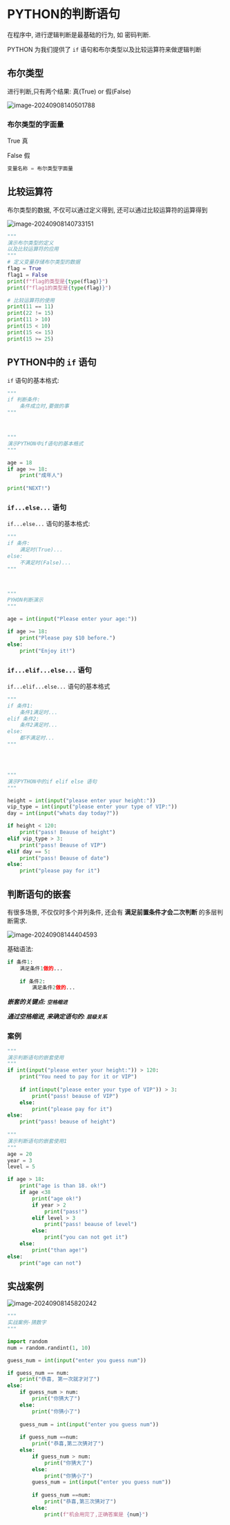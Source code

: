 # PYTHON的判断语句

在程序中, 进行逻辑判断是最基础的行为, 如 密码判断.

PYTHON 为我们提供了 `if` 语句和布尔类型以及比较运算符来做逻辑判断

## 布尔类型

进行判断,只有两个结果: 真(True) or 假(False)

![image-20240908140501788](assets\image-20240908140501788.png)

### 布尔类型的字面量

True	真

False       假

```python
变量名称 = 布尔类型字面量
```

## 比较运算符

布尔类型的数据, 不仅可以通过定义得到, 还可以通过比较运算符的运算得到

![image-20240908140733151](assets\image-20240908140733151.png)

```python
"""
演示布尔类型的定义
以及比较运算符的应用
"""
# 定义变量存储布尔类型的数据
flag = True
flag1 = False
print(f"flag的类型是{type(flag)}")
print(f"flag1的类型是{type(flag)}")

# 比较运算符的使用
print(11 == 11)
print(22 != 15)
print(11 > 10)
print(15 < 10)
print(15 <= 15)
print(15 >= 25)
```

## PYTHON中的 `if` 语句

`if` 语句的基本格式:

```python
"""
if 判断条件:
    条件成立时,要做的事
"""



"""
演示PYTHON中if语句的基本格式
"""

age = 18
if age >= 18:
    print("成年人")
    
print("NEXT!")
```

### `if...else...` 语句

`if...else...` 语句的基本格式:

```python
"""
if 条件:
    满足时(True)...
else:
    不满足时(False)...
"""



"""
PYHON判断演示
"""

age = int(input("Please enter your age:"))

if age >= 18:
    print("Please pay $10 before.")
else:
    print("Enjoy it!")
```

### `if...elif...else...` 语句

`if...elif...else...` 语句的基本格式

```python
"""
if 条件1:
	条件1满足时...
elif 条件2:
	条件2满足时...
else:
	都不满足时...
"""




"""
演示PYTHON中的if elif else 语句
"""

height = int(input("please enter your height:"))
vip_type = int(input("please enter your type of VIP:"))
day = int(input("whats day today?"))

if height < 120:
    print("pass! Beause of height")
elif vip_type > 3:
    print("pass! Beause of VIP")
elif day == 5:
    print("pass! Beause of date")
else:
    print("please pay for it")
```

## 判断语句的嵌套

有很多场景, 不仅仅时多个并列条件, 还会有 **满足前置条件才会二次判断** 的多层判断需求.

![image-20240908144404593](assets\image-20240908144404593.png)

基础语法:

```python
if 条件1:
    满足条件1做的...
    
    if 条件2:
        满足条件2做的...
```

***嵌套的关键点: `空格缩进`***

***通过空格缩进, 来确定语句的: `层级关系`***

### 案例

```python
"""
演示判断语句的嵌套使用
"""
if int(input("please enter your height:")) > 120:
    print("You need to pay for it or VIP")
    
    if int(input("please enter your type of VIP")) > 3:
        print("pass! beause of VIP")
    else:
        print("please pay for it")
else:
    print("pass! beause of height")    
      
"""
演示判断语句的嵌套使用1
"""    
age = 20
year = 3
level = 5

if age > 18:
    print("age is than 18. ok!")
    if age <38
    	print("age ok!")
    	if year > 2
        	print("pass!")
        elif level > 3
        	print("pass! beause of level")
        else:
            print("you can not get it")
    else:
    	print("than age!")
else:
	print("age can not")        

```

## 实战案例

![image-20240908145820242](assets\image-20240908145820242.png)

```python
"""
实战案例-猜数字
"""

import random
num = random.randint(1, 10)

guess_num = int(input("enter you guess num"))

if guess_num == num:
    print("恭喜, 第一次就才对了")
else:
    if guess_num > num:
        print("你猜大了")
    else:
        print("你猜小了")
        
    guess_num = int(input("enter you guess num"))
    
    if guess_num ==num:
        print("恭喜,第二次猜对了")
    else:
        if guess_num > num:
        	print("你猜大了")
    	else:
        	print("你猜小了")
    	guess_num = int(input("enter you guess num"))
        
	    if guess_num ==num:
    	    print("恭喜,第三次猜对了")    
        else:
            print(f"机会用完了,正确答案是 {num}")
    
    
```

